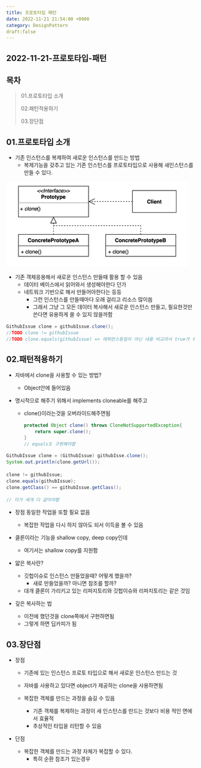```yaml
---
title: 프로토타입 패턴
date: 2022-11-21 21:54:00 +0900
category: DesignPattern
draft:false
---
```


## 2022-11-21-프로토타입-패턴

## 목차

> 01.프로토타입 소개
>
> 02.패턴적용하기
>
> 03.장단점

## 01.프로토타입 소개

- 기존 인스턴스를 복제하여 새로운 인스턴스를 만드는 방법
  - 복제기능을 갖추고 있는 기존 인스턴스를 프로토타입으로 사용해 새인스턴스를 만들 수 있다.

![image-20221121221921479](../../assets/img/post/2022-11-21-프로토타입-패턴/image-20221121221921479.png)

- 기존 객체응용해서 새로운 인스턴스 만들때 활용 할 수 있음
  - 데이터 베이스에서 읽어와서 생성해야한다 던가
  - 네트워크 기반으로 해서 만들어야한다는 등등 
    - 그런 인스턴스를 만들때마다 오래 걸리고 리소스 많이씀
    - 그래서 그냥 그 모든 데이터 복사해서 새로운 인스턴스 만들고, 필요한것만 쓴다면 유용하게 쓸 수 있지 않을까함

```cs
GithubIssue clone = githubIssue.clone();
//TODO clone != githubIssue
//TODO clone.equals(githubIssue) => 레퍼런스동일이 아닌 내용 비교라서 true가 되어야함
```

## 02.패턴적용하기

- 자바에서 clone을 사용할 수 있는 방법?

  - Object안에 들어있음

- 명시적으로 해주기 위해서 implements cloneable를 해주고

  - clone()이라는것을 오버라이드해주면됨

    ```java
    protected Object clone() throws CloneNotSupportedException{
        return super.clone();
    }
    // equals도 구현해야함
    ```

```java
GithubIssue clone = (GithubIssue) githubIsse.clone();
System.out.println(clone.getUrl());

clone != githubIssue;
clone.equals(githubIssue);
clone.getClass() == githubIssue.getClass();

// 이거 세개 다 같아야함

```

- 장점 동일한 작업을 또할 필요 없음
  - 복잡한 작업을 다시 하지 않아도 되서 이득을 볼 수 있음
- 클론이라는 기능을 shallow copy, deep copy인데
  - 여기서는 shallow copy를 지원함
- 얇은 복사란?
  - 깃헙이슈로 인스턴스 만들었을때? 어떻게 했을까?
    - 새로 만들었을까? 아니면 참조를 할까?
  - 대개 클론이 가리키고 있는 리파지토리와 깃헙이슈와 리파지토리는 같은 것임

- 깊은 복사하는 법
  - 이전에 했던것을 clone쪽에서 구현하면됨
  - 그렇게 하면 딥카피가 됨

## 03.장단점

- 장점

  - 기존에 있는 인스턴스 프로토 타입으로 해서 새로운 인스턴스 만드는 것
  - 자바를 사용하고 있다면 object가 제공하는 clone을 사용하면됨

  - 복잡한 객체를 만드는 과정을 숨길 수 있음
    - 기존 객체를 복제하는 과정이 새 인스턴스를 만드는 것보다 비용 적인 면에서 효율적
    - 추상적인 타입을 리턴할 수 있음

- 단점
  - 복잡한 객체를 만드는 과정 자체가 복잡할 수 있다.
    - 특히 순환 참조가 있는경우